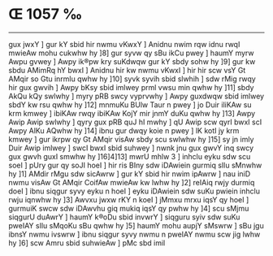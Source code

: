 # Œ 1057 ‰
---
gux jwxY ] gur kY sbid hir nwmu vKwxY ] Anidnu nwim rqw idnu rwqI
mwieAw mohu cukwhw hy ]8] gur syvw qy sBu ikCu pwey ] haumY myrw Awpu
gvwey ] Awpy ik®pw kry suKdwqw gur kY sbdy sohw hy ]9] gur kw sbdu
AMimRq hY bwxI ] Anidnu hir kw nwmu vKwxI ] hir hir scw vsY Gt
AMqir so Gtu inrmlu qwhw hy ]10] syvk syvih sbid slwhih ] sdw rMig
rwqy hir gux gwvih ] Awpy bKsy sbid imlwey prml vwsu min qwhw hy
]11] sbdy AkQu kQy swlwhy ] myry pRB swcy vyprvwhy ] Awpy guxdwqw
sbid imlwey sbdY kw rsu qwhw hy ]12] mnmuKu BUlw Taur n pwey ] jo Duir
iliKAw su krm kmwey ] ibiKAw rwqy ibiKAw KojY mir jnmY duKu qwhw hy
]13] Awpy Awip Awip swlwhy ] qyry gux pRB quJ hI mwhy ] qU Awip scw
qyrI bwxI scI Awpy AlKu AQwhw hy ]14] ibnu gur dwqy koie n pwey ] lK
kotI jy krm kmwey ] gur ikrpw qy Gt AMqir visAw sbdy scu swlwhw hy
]15] sy jn imly Duir Awip imlwey ] swcI bwxI sbid suhwey ] nwnk jnu
gux gwvY inq swcy gux gwvh guxI smwhw hy ]16]4]13] mwrU mhlw 3 ]
inhclu eyku sdw scu soeI ] pUry gur qy soJI hoeI ] hir ris BIny sdw
iDAwiein gurmiq sIlu sMnwhw hy ]1] AMdir rMgu sdw sicAwrw ] gur kY
sbid hir nwim ipAwrw ] nau iniD nwmu visAw Gt AMqir CoifAw mwieAw
kw lwhw hy ]2] reIAiq rwjy durmiq doeI ] ibnu siqgur syvy eyku n hoeI
] eyku iDAwiein sdw suKu pwiein inhclu rwju iqnwhw hy ]3] Awvxu jwxw
rKY n koeI ] jMmxu mrxu iqsY qy hoeI ] gurmuiK swcw sdw iDAwvhu giq
mukiq iqsY qy pwhw hy ]4] scu sMjmu siqgurU duAwrY ] haumY k®oDu sbid
invwrY ] siqguru syiv sdw suKu pweIAY sIlu sMqoKu sBu qwhw hy ]5] haumY
mohu aupjY sMswrw ] sBu jgu ibnsY nwmu ivswrw ] ibnu siqgur syvy nwmu n
pweIAY nwmu scw jig lwhw hy ]6] scw Amru sbid suhwieAw ] pMc sbd
imil
####
